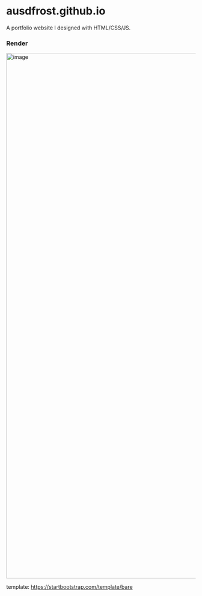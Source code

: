 # ausdfrost.github.io

A portfolio website I designed with HTML/CSS/JS.

### Render
<img width="1399" alt="image" src="https://github.com/ausdfrost/ausdfrost.github.io/assets/65328557/17ecece1-bca4-47ad-8c01-08fd41a833d1">



template: https://startbootstrap.com/template/bare
